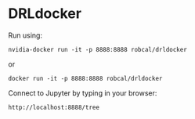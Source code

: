 # DRLdocker


Run using:
```
nvidia-docker run -it -p 8888:8888 robcal/drldocker
```
or
```
docker run -it -p 8888:8888 robcal/drldocker
```

Connect to Jupyter by typing in your browser:
```
http://localhost:8888/tree
```